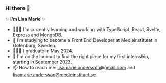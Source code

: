 ### Hi there 👋

✨ **I'm Lisa Marie** ✨ 

- 👩🏻‍💻 I’m currently learning and working with TypeScript, React, Svelte, Express and MongoDB.
- 🌱 I’m studying to become a Front End Developer at Medieinstitutet in Gotenburg, Sweden. 
- 👩🏻‍🎓 I graduate in May 2024.
- 👀 I'm on the lookout to find the right place for my first internship, starting in September 2023.
- 📫 How to reach me: lisamarie.andersson@gmail.com and lisamarie.andersson@medieinstituet.se
